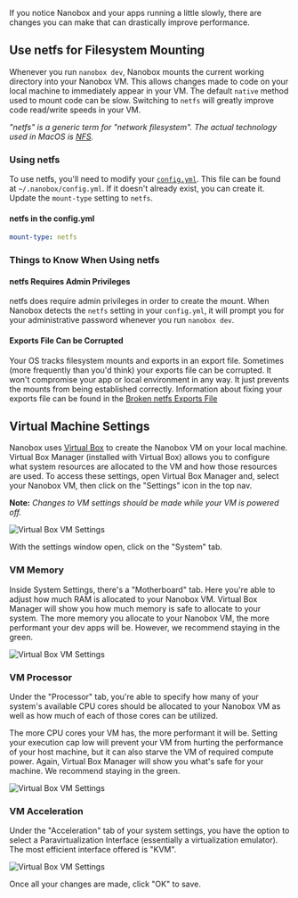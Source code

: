 If you notice Nanobox and your apps running a little slowly, there are changes you can make that can drastically improve performance.

## Use netfs for Filesystem Mounting
Whenever you run `nanobox dev`, Nanobox mounts the current working directory into your Nanobox VM. This allows changes made to code on your local machine to immediately appear in your VM. The default `native` method used to mount code can be slow. Switching to `netfs` will greatly improve code read/write speeds in your VM.

*"netfs" is a generic term for "network filesystem". The actual technology used in MacOS is [NFS](https://en.wikipedia.org/wiki/Network_File_System).*

### Using netfs
To use netfs, you'll need to modify your [`config.yml`](/local-dev/nanobox-config-yml). This file can be found at `~/.nanobox/config.yml`. If it doesn't already exist, you can create it. Update the `mount-type` setting to `netfs`.

#### netfs in the config.yml
```yaml
mount-type: netfs
```

### Things to Know When Using netfs
#### netfs Requires Admin Privileges
netfs does require admin privileges in order to create the mount. When Nanobox detects the `netfs` setting in your `config.yml`, it will prompt you for your administrative password whenever you run `nanobox dev`.

#### Exports File Can be Corrupted
Your OS tracks filesystem mounts and exports in an export file. Sometimes (more frequently than you'd think) your exports file can be corrupted. It won't compromise your app or local environment in any way. It just prevents the mounts from being established correctly. Information about fixing your exports file can be found in the [Broken netfs Exports File](/troubleshooting/broken-exports-file/)


## Virtual Machine Settings
Nanobox uses [Virtual Box](https://www.virtualbox.org/) to create the Nanobox VM on your local machine. Virtual Box Manager (installed with Virtual Box) allows you to configure what system resources are allocated to the VM and how those resources are used. To access these settings, open Virtual Box Manager and, select your Nanobox VM, then click on the "Settings" icon in the top nav.

**Note:** *Changes to VM settings should be made while your VM is powered off.*

![Virtual Box VM Settings](vm-performance-mac-settings.png)

With the settings window open, click on the "System" tab.


### VM Memory
Inside System Settings, there's a "Motherboard" tab. Here you're able to adjust how much RAM is allocated to your Nanobox VM. Virtual Box Manager will show you how much memory is safe to allocate to your system. The more memory you allocate to your Nanobox VM, the more performant your dev apps will be. However, we recommend staying in the green.

![Virtual Box VM Settings](vm-performance-mac-ram.png)

### VM Processor
Under the "Processor" tab, you're able to specify how many of your system's available CPU cores should be allocated to your Nanobox VM as well as how much of each of those cores can be utilized.

The more CPU cores your VM has, the more performant it will be. Setting your execution cap low will prevent your VM from hurting the performance of your host machine, but it can also starve the VM of required compute power. Again, Virtual Box Manager will show you what's safe for your machine. We recommend staying in the green.

![Virtual Box VM Settings](vm-performance-mac-cpu.png)

### VM Acceleration
Under the "Acceleration" tab of your system settings, you have the option to select a Paravirtualization Interface (essentially a virtualization emulator). The most efficient interface offered is "KVM".

![Virtual Box VM Settings](vm-performance-mac-kvm.png)

Once all your changes are made, click "OK" to save.
